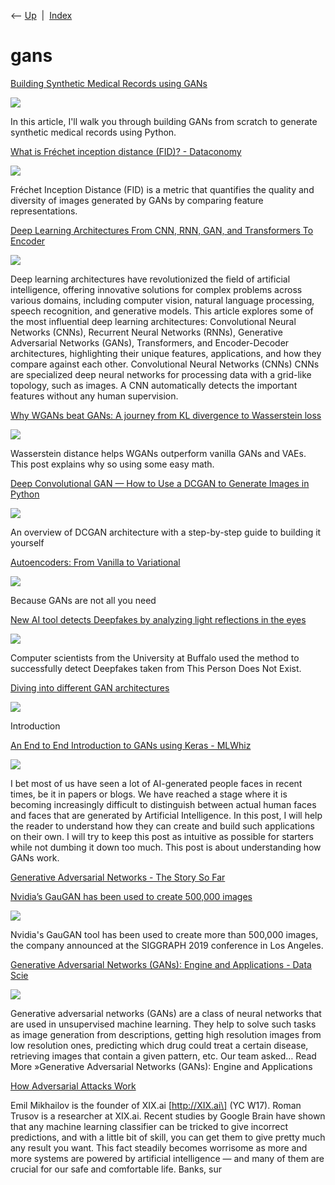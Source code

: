<div class="nav">

⟵ [Up](index.html)  \|  [Index](index.html)

</div>

# gans

<div class="cards">

<div class="card">

<div class="card-title">

[Building Synthetic Medical Records using
GANs](https://amanxai.com/2025/08/12/building-synthetic-medical-records-using-gans/)

</div>

<div class="card-image">

[![](https://i0.wp.com/amanxai.com/wp-content/uploads/2025/08/Building-Synthetic-Medical-Records-using-GANs.png?fit=2436%2C1200&ssl=1)](https://amanxai.com/2025/08/12/building-synthetic-medical-records-using-gans/)

</div>

In this article, I'll walk you through building GANs from scratch to
generate synthetic medical records using Python.

</div>

<div class="card">

<div class="card-title">

[What is Fréchet inception distance (FID)? -
Dataconomy](https://dataconomy.com/2025/04/17/what-is-frechet-inception-distance-fid/)

</div>

<div class="card-image">

[![](https://dataconomy.com/wp-content/uploads/2022/12/DC-logo-emblem_multicolor.png)](https://dataconomy.com/2025/04/17/what-is-frechet-inception-distance-fid/)

</div>

Fréchet Inception Distance (FID) is a metric that quantifies the quality
and diversity of images generated by GANs by comparing feature
representations.

</div>

<div class="card">

<div class="card-title">

[Deep Learning Architectures From CNN, RNN, GAN, and Transformers To
Encoder](https://www.marktechpost.com/2024/04/12/deep-learning-architectures-from-cnn-rnn-gan-and-transformers-to-encoder-decoder-architectures)

</div>

<div class="card-image">

[![](https://www.marktechpost.com/wp-content/uploads/2024/04/Hn6UWRfcQGS1sXgZTUWw6A.png)](https://www.marktechpost.com/2024/04/12/deep-learning-architectures-from-cnn-rnn-gan-and-transformers-to-encoder-decoder-architectures)

</div>

Deep learning architectures have revolutionized the field of artificial
intelligence, offering innovative solutions for complex problems across
various domains, including computer vision, natural language processing,
speech recognition, and generative models. This article explores some of
the most influential deep learning architectures: Convolutional Neural
Networks (CNNs), Recurrent Neural Networks (RNNs), Generative
Adversarial Networks (GANs), Transformers, and Encoder-Decoder
architectures, highlighting their unique features, applications, and how
they compare against each other. Convolutional Neural Networks (CNNs)
CNNs are specialized deep neural networks for processing data with a
grid-like topology, such as images. A CNN automatically detects the
important features without any human supervision.

</div>

<div class="card">

<div class="card-title">

[Why WGANs beat GANs: A journey from KL divergence to Wasserstein
loss](https://towardsdatascience.com/why-wgans-beat-gans-a-journey-from-kl-divergence-to-wasserstein-loss-9ee5faf10b48)

</div>

<div class="card-image">

[![](https://miro.medium.com/v2/da:true/resize:fit:1200/0*zMReX2xtdjsCHZAU)](https://towardsdatascience.com/why-wgans-beat-gans-a-journey-from-kl-divergence-to-wasserstein-loss-9ee5faf10b48)

</div>

Wasserstein distance helps WGANs outperform vanilla GANs and VAEs. This
post explains why so using some easy math.

</div>

<div class="card">

<div class="card-title">

[Deep Convolutional GAN — How to Use a DCGAN to Generate Images in
Python](https://towardsdatascience.com/deep-convolutional-gan-how-to-use-a-dcgan-to-generate-images-in-python-b08afd4d124e?source=rss----7f60cf5620c9---4)

</div>

<div class="card-image">

[![](https://miro.medium.com/v2/resize:fit:1200/1*YJvJEbmhYLJdn12r27Qerg.jpeg)](https://towardsdatascience.com/deep-convolutional-gan-how-to-use-a-dcgan-to-generate-images-in-python-b08afd4d124e?source=rss----7f60cf5620c9---4)

</div>

An overview of DCGAN architecture with a step-by-step guide to building
it yourself

</div>

<div class="card">

<div class="card-title">

[Autoencoders: From Vanilla to
Variational](https://towardsdatascience.com/autoencoders-from-vanilla-to-variational-6f5bb5537e4a?source=rss----7f60cf5620c9---4)

</div>

<div class="card-image">

[![](https://miro.medium.com/v2/resize:fit:1200/1*2n7b1cjwcLzLS12dVf_HuA.png)](https://towardsdatascience.com/autoencoders-from-vanilla-to-variational-6f5bb5537e4a?source=rss----7f60cf5620c9---4)

</div>

Because GANs are not all you need

</div>

<div class="card">

<div class="card-title">

[New AI tool detects Deepfakes by analyzing light reflections in the
eyes](https://thenextweb.com/neural/2021/03/11/ai-detects-deepfakes-analyzing-light-reflections-in-the-cornea-eyes-gans-thispersondoesnotexist)

</div>

<div class="card-image">

[![](https://img-cdn.tnwcdn.com/image/tnw-blurple?filter_last=1&fit=1280%2C640&url=https%3A%2F%2Fcdn0.tnwcdn.com%2Fwp-content%2Fblogs.dir%2F1%2Ffiles%2F2021%2F03%2Fimage-2-1.jpg&signature=6421c014d99170a1da5339281bea3e7a)](https://thenextweb.com/neural/2021/03/11/ai-detects-deepfakes-analyzing-light-reflections-in-the-cornea-eyes-gans-thispersondoesnotexist)

</div>

Computer scientists from the University at Buffalo used the method to
successfully detect Deepfakes taken from This Person Does Not Exist.

</div>

<div class="card">

<div class="card-title">

[Diving into different GAN
architectures](https://towardsdatascience.com/diving-into-different-gan-architectures-a96d05c03c5c?source=rss----7f60cf5620c9---4)

</div>

<div class="card-image">

[![](https://miro.medium.com/v2/da:true/resize:fit:1200/0*CskV6PKYn1KmsISb)](https://towardsdatascience.com/diving-into-different-gan-architectures-a96d05c03c5c?source=rss----7f60cf5620c9---4)

</div>

Introduction

</div>

<div class="card">

<div class="card-title">

[An End to End Introduction to GANs using Keras -
MLWhiz](https://mlwhiz.com/blog/2019/06/17/gans)

</div>

<div class="card-image">

[![](https://mlwhiz.com/images/gans/faces.png)](https://mlwhiz.com/blog/2019/06/17/gans)

</div>

I bet most of us have seen a lot of AI-generated people faces in recent
times, be it in papers or blogs. We have reached a stage where it is
becoming increasingly difficult to distinguish between actual human
faces and faces that are generated by Artificial Intelligence. In this
post, I will help the reader to understand how they can create and build
such applications on their own. I will try to keep this post as
intuitive as possible for starters while not dumbing it down too much.
This post is about understanding how GANs work.

</div>

<div class="card">

<div class="card-title">

[Generative Adversarial Networks - The Story So
Far](https://blog.floydhub.com/gans-story-so-far)

</div>

</div>

<div class="card">

<div class="card-title">

[Nvidia’s GauGAN has been used to create 500,000
images](https://venturebeat.com/2019/07/30/nvidias-gaugan-has-been-used-to-create-500000-images)

</div>

<div class="card-image">

[![](https://venturebeat.com/wp-content/uploads/2019/03/nvidia-gaugan.jpg?w=1024?w=1200&strip=all)](https://venturebeat.com/2019/07/30/nvidias-gaugan-has-been-used-to-create-500000-images)

</div>

Nvidia's GauGAN tool has been used to create more than 500,000 images,
the company announced at the SIGGRAPH 2019 conference in Los Angeles.

</div>

<div class="card">

<div class="card-title">

[Generative Adversarial Networks (GANs): Engine and Applications - Data
Scie](https://www.datasciencecentral.com/profiles/blogs/generative-adversarial-networks-gans-engine-and-applications)

</div>

<div class="card-image">

[![](https://www.datasciencecentral.com/wp-content/uploads/2021/10/0J0S58JHfF6p2xAgo.jpeg)](https://www.datasciencecentral.com/profiles/blogs/generative-adversarial-networks-gans-engine-and-applications)

</div>

Generative adversarial networks (GANs) are a class of neural networks
that are used in unsupervised machine learning. They help to solve such
tasks as image generation from descriptions, getting high resolution
images from low resolution ones, predicting which drug could treat a
certain disease, retrieving images that contain a given pattern, etc.
Our team asked… Read More »Generative Adversarial Networks (GANs):
Engine and Applications

</div>

<div class="card">

<div class="card-title">

[How Adversarial Attacks
Work](http://blog.ycombinator.com/how-adversarial-attacks-work)

</div>

Emil Mikhailov is the founder of XIX.ai \[http://XIX.ai\] (YC W17).
Roman Trusov is a researcher at XIX.ai. Recent studies by Google Brain
have shown that any machine learning classifier can be tricked to give
incorrect predictions, and with a little bit of skill, you can get them
to give pretty much any result you want. This fact steadily becomes
worrisome as more and more systems are powered by artificial
intelligence — and many of them are crucial for our safe and comfortable
life. Banks, sur

</div>

</div>
